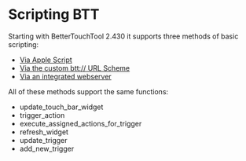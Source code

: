 # Scripting BTT

Starting with BetterTouchTool 2.430 it supports three methods of basic scripting:


* [Via Apple Script](apple_script.md)
* [Via the custom btt:// URL Scheme](custom_url_scheme.md)
* [Via an integrated webserver](webserver.md)

All of these methods support the same functions:
* update_touch_bar_widget
* trigger_action
* execute_assigned_actions_for_trigger
* refresh_widget
* update_trigger
* add_new_trigger 
